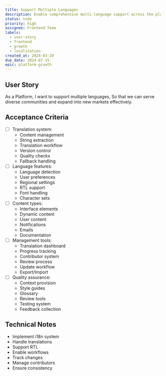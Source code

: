 ```yaml
---
title: Support Multiple Languages
description: Enable comprehensive multi-language support across the platform
status: todo
priority: high
assignee: Frontend Team
labels:
  - user-story
  - frontend
  - growth
  - localization
created_at: 2024-03-20
due_date: 2024-07-15
epic: platform-growth
---
```


## User Story

As a Platform,
I want to support multiple languages,
So that we can serve diverse communities and expand into new markets effectively.

## Acceptance Criteria

- [ ] Translation system:
  - Content management
  - String extraction
  - Translation workflow
  - Version control
  - Quality checks
  - Fallback handling
- [ ] Language features:
  - Language detection
  - User preferences
  - Regional settings
  - RTL support
  - Font handling
  - Character sets
- [ ] Content types:
  - Interface elements
  - Dynamic content
  - User content
  - Notifications
  - Emails
  - Documentation
- [ ] Management tools:
  - Translation dashboard
  - Progress tracking
  - Contributor system
  - Review process
  - Update workflow
  - Export/Import
- [ ] Quality assurance:
  - Context provision
  - Style guides
  - Glossary
  - Review tools
  - Testing system
  - Feedback collection

## Technical Notes

- Implement i18n system
- Handle translations
- Support RTL
- Enable workflows
- Track changes
- Manage contributors
- Ensure consistency
